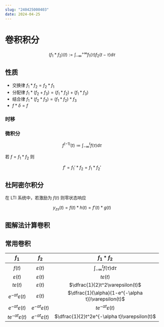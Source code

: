 ```yaml
---
slug: "240425000403"
date: 2024-04-25
---
```


# 卷积积分

$$
(f_1 * f_2)(t) := \int_{-\infty}^{+\infty} f_1(\tau)f_2(t-\tau) \mathrm{d}\tau
$$

## 性质

- 交换律 $f_1 * f_2 = f_2 * f_1$
- 分配律 $f_1 * (f_2 + f_3) = (f_1 * f_2) + (f_1 * f_3)$
- 结合律 $f_1 * (f_2 * f_3) = (f_1 * f_2) * f_3$
- $f * \delta = f$

### 时移

### 微积分

$$
f^{(-1)}(t) \coloneq \int_{-\infty}^{t} f(\tau) \mathrm{d}\tau
$$

若 $f = f_1 * f_2$ 则

$$
f' = f_1' * f_2 = f_1 * f_2'
$$

## 杜阿密尔积分

在 LTI 系统中，若激励为 $f(t)$ 则零状态响应

$$
y_{zs}(t)=f(t)*h(t)=f'(t)*g(t)
$$

## 图解法计算卷积

## 常用卷积

|$f_1$|$f_2$|$f_1*f_2$|
|:-:|:-:|:-:|
|$f(t)$|$\varepsilon(t)$|$\displaystyle\int_{-\infty}^{t} f(\tau) \mathrm{d}\tau$|
|$\varepsilon(t)$|$\varepsilon(t)$|$t\varepsilon(t)$|
|$t\varepsilon(t)$|$\varepsilon(t)$|$\dfrac{1}{2}t^2\varepsilon(t)$|
|$e^{-\alpha t}\varepsilon(t)$|$\varepsilon(t)$|$\dfrac{1}{\alpha}(1-e^{-\alpha t})\varepsilon(t)$|
|$e^{-\alpha t}\varepsilon(t)$|$e^{-\alpha t}\varepsilon(t)$|$te^{-\alpha t}\varepsilon(t)$|
|$te^{-\alpha t}\varepsilon(t)$|$e^{-\alpha t}\varepsilon(t)$|$\dfrac{1}{2}t^2e^{-\alpha t}\varepsilon(t)$|
